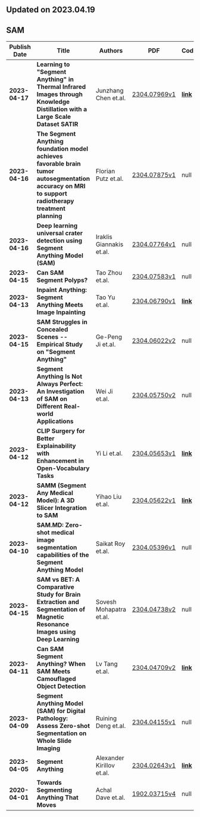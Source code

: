 ## Updated on 2023.04.19

## SAM

|Publish Date|Title|Authors|PDF|Code|
|---|---|---|---|---|
|**2023-04-17**|**Learning to "Segment Anything" in Thermal Infrared Images through Knowledge Distillation with a Large Scale Dataset SATIR**|Junzhang Chen et.al.|[2304.07969v1](http://arxiv.org/abs/2304.07969v1)|**[link](https://github.com/chenjzbuaa/satir)**|
|**2023-04-16**|**The Segment Anything foundation model achieves favorable brain tumor autosegmentation accuracy on MRI to support radiotherapy treatment planning**|Florian Putz et.al.|[2304.07875v1](http://arxiv.org/abs/2304.07875v1)|null|
|**2023-04-16**|**Deep learning universal crater detection using Segment Anything Model (SAM)**|Iraklis Giannakis et.al.|[2304.07764v1](http://arxiv.org/abs/2304.07764v1)|null|
|**2023-04-15**|**Can SAM Segment Polyps?**|Tao Zhou et.al.|[2304.07583v1](http://arxiv.org/abs/2304.07583v1)|null|
|**2023-04-13**|**Inpaint Anything: Segment Anything Meets Image Inpainting**|Tao Yu et.al.|[2304.06790v1](http://arxiv.org/abs/2304.06790v1)|**[link](https://github.com/geekyutao/inpaint-anything)**|
|**2023-04-15**|**SAM Struggles in Concealed Scenes -- Empirical Study on "Segment Anything"**|Ge-Peng Ji et.al.|[2304.06022v2](http://arxiv.org/abs/2304.06022v2)|null|
|**2023-04-13**|**Segment Anything Is Not Always Perfect: An Investigation of SAM on Different Real-world Applications**|Wei Ji et.al.|[2304.05750v2](http://arxiv.org/abs/2304.05750v2)|null|
|**2023-04-12**|**CLIP Surgery for Better Explainability with Enhancement in Open-Vocabulary Tasks**|Yi Li et.al.|[2304.05653v1](http://arxiv.org/abs/2304.05653v1)|**[link](https://github.com/xmed-lab/clip_surgery)**|
|**2023-04-12**|**SAMM (Segment Any Medical Model): A 3D Slicer Integration to SAM**|Yihao Liu et.al.|[2304.05622v1](http://arxiv.org/abs/2304.05622v1)|**[link](https://github.com/bingogome/samm)**|
|**2023-04-10**|**SAM.MD: Zero-shot medical image segmentation capabilities of the Segment Anything Model**|Saikat Roy et.al.|[2304.05396v1](http://arxiv.org/abs/2304.05396v1)|null|
|**2023-04-15**|**SAM vs BET: A Comparative Study for Brain Extraction and Segmentation of Magnetic Resonance Images using Deep Learning**|Sovesh Mohapatra et.al.|[2304.04738v2](http://arxiv.org/abs/2304.04738v2)|null|
|**2023-04-11**|**Can SAM Segment Anything? When SAM Meets Camouflaged Object Detection**|Lv Tang et.al.|[2304.04709v2](http://arxiv.org/abs/2304.04709v2)|**[link](https://github.com/luckybird1994/samcod)**|
|**2023-04-09**|**Segment Anything Model (SAM) for Digital Pathology: Assess Zero-shot Segmentation on Whole Slide Imaging**|Ruining Deng et.al.|[2304.04155v1](http://arxiv.org/abs/2304.04155v1)|null|
|**2023-04-05**|**Segment Anything**|Alexander Kirillov et.al.|[2304.02643v1](http://arxiv.org/abs/2304.02643v1)|**[link](https://github.com/facebookresearch/segment-anything)**|
|**2020-04-01**|**Towards Segmenting Anything That Moves**|Achal Dave et.al.|[1902.03715v4](http://arxiv.org/abs/1902.03715v4)|null|

